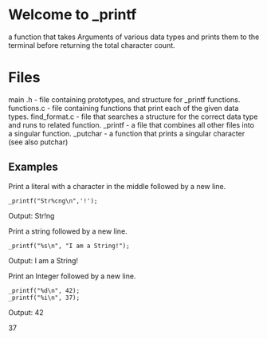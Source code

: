 # Welcome to _printf
a function that takes Arguments of various data types and prints them to the terminal before returning the total character count.
# Files
main .h - file containing prototypes, and structure for _printf functions.
functions.c - file containing functions that print each of the given data types.
find_format.c - file that searches a structure for the correct data type and runs to related function.
_printf - a file that combines all other files into a singular function.
_putchar - a function that prints a singular character (see also putchar)
## Examples
Print a literal with a character in the middle followed by a new line.

    _printf("Str%cng\n",'!');
Output:
Str!ng

Print a string followed by a new line.

    _printf("%s\n", "I am a String!");
Output:
I am a String!

Print an Integer followed by a new line.

    _printf("%d\n", 42);
    _printf("%i\n", 37);

Output:
42

37
